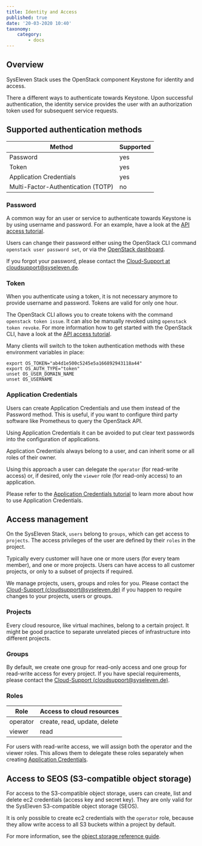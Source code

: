 ```yaml
---
title: Identity and Access
published: true
date: '20-03-2020 10:40'
taxonomy:
    category:
        - docs
---
```


## Overview

SysEleven Stack uses the OpenStack component Keystone for identity and access.

There a different ways to authenticate towards Keystone. Upon successful authentication, the identity service provides the user with an authorization token used for subsequent service requests.

## Supported authentication methods

Method                                     | Supported     |
-------------------------------------------|---------------|
Password                                   | yes |
Token                                      | yes |
Application Credentials                    | yes |
Multi-Factor-Authentication (TOTP)         | no  |

### Password

A common way for an user or service to authenticate towards Keystone is by using username and password. For an example, have a look at the [API access tutorial](../../02.Tutorials/02.api-access/docs.en.md).

Users can change their password either using the OpenStack CLI command `openstack user password set`, or via the [OpenStack dashboard](https://cloud.syseleven.de).

If you forgot your password, please contact the [Cloud-Support at cloudsupport@syseleven.de](../../06.Support/default.en.md).

### Token

When you authenticate using a token, it is not necessary anymore to provide username and password. Tokens are valid for only one hour.

The OpenStack CLI allows you to create tokens with the command `openstack token issue`. It can also be manually revoked using `openstack token revoke`. For more information how to get started with the OpenStack CLI, have a look at the [API access tutorial](../../02.Tutorials/02.api-access/docs.en.md).

Many clients will switch to the token authentication methods with these environment variables in place:

```shell
export OS_TOKEN="ab4d1e500c5245e5a166892943118a44"
export OS_AUTH_TYPE="token"
unset OS_USER_DOMAIN_NAME
unset OS_USERNAME
```

### Application Credentials

Users can create Application Credentials and use them instead of the Password method. This is useful, if you want to configure third party software like Prometheus to query the OpenStack API.

Using Application Credentials it can be avoided to put clear text passwords into the configuration of applications.

Application Credentials always belong to a user, and can inherit some or all roles of their owner.

Using this approach a user can delegate the `operator` (for read-write access) or, if desired, only the `viewer` role (for read-only access) to an application.

Please refer to the [Application Credentials tutorial](../../03.Howtos/13.application-credentials/docs.en.md) to learn more about how to use Application Credentials.

## Access management

On the SysEleven Stack, `users` belong to `groups`, which can get access to `projects`. The access privileges of the user are defined by their `roles` in the project.

Typically every customer will have one or more users (for every team member), and one or more projects. Users can have access to all customer projects, or only to a subset of projects if required.

We manage projects, users, groups and roles for you. Please contact the [Cloud-Support (cloudsupport@syseleven.de)](../../06.Support/default.en.md) if you happen to require changes to your projects, users or groups.

### Projects

Every cloud resource, like virtual machines, belong to a certain project. It might be good practice to separate unrelated pieces of infrastructure into different projects.

### Groups

By default, we create one group for read-only access and one group for read-write access for every project. If you have special requirements, please contact the [Cloud-Support (cloudsupport@syseleven.de)](../../06.Support/default.en.md).

### Roles

Role         | Access to cloud resources     |
-------------|-------------------------------|
operator     | create, read, update, delete  |
viewer       | read                          |

For users with read-write access, we will assign both the operator and the viewer roles. This allows them to delegate these roles separately when creating [Application Credentials](../../03.Howtos/13.application-credentials/docs.en.md).

## Access to SEOS (S3-compatible object storage)

For access to the S3-compatible object storage, users can create, list and delete ec2 credentials (access key and secret key). They are only valid for the SysEleven S3-compatible object storage (SEOS).

It is only possible to create ec2 credentials with the `operator` role, because they allow write access to all S3 buckets within a project by default.

For more information, see the [object storage reference guide](../../04.Reference/05.object-storage/docs.en.md).
